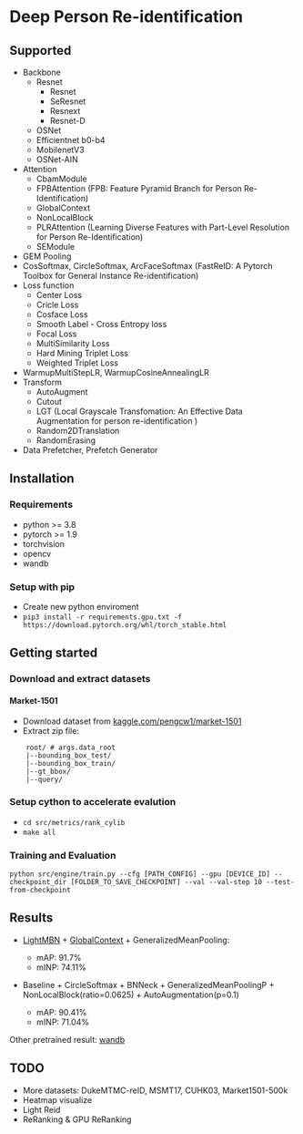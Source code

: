 # Deep Person Re-identification

## Supported

- Backbone
  - Resnet
    - Resnet
    - SeResnet
    - Resnext
    - Resnet-D
  - OSNet
  - Efficientnet b0-b4
  - MobilenetV3
  - OSNet-AIN
- Attention
  - CbamModule
  - FPBAttention (FPB: Feature Pyramid Branch for Person Re-Identification)
  - GlobalContext
  - NonLocalBlock
  - PLRAttention (Learning Diverse Features with Part-Level Resolution for Person Re-Identification)
  - SEModule
- GEM Pooling
- CosSoftmax, CircleSoftmax, ArcFaceSoftmax (FastReID: A Pytorch Toolbox for General Instance Re-identification)
- Loss function
  - Center Loss
  - Cricle Loss
  - Cosface Loss
  - Smooth Label - Cross Entropy loss
  - Focal Loss
  - MultiSimilarity Loss
  - Hard Mining Triplet Loss
  - Weighted Triplet Loss
- WarmupMultiStepLR, WarmupCosineAnnealingLR
- Transform
  - AutoAugment
  - Cutout
  - LGT (Local Grayscale Transfomation: An Effective Data Augmentation for person re-identification
    )
  - Random2DTranslation
  - RandomErasing
- Data Prefetcher, Prefetch Generator

## Installation

### Requirements

- python >= 3.8
- pytorch >= 1.9
- torchvision
- opencv
- wandb

### Setup with pip

- Create new python enviroment
- `pip3 install -r requirements.gpu.txt -f https://download.pytorch.org/whl/torch_stable.html`

## Getting started

### Download and extract datasets

#### Market-1501

- Download dataset from [kaggle.com/pengcw1/market-1501](https://www.kaggle.com/pengcw1/market-1501/data)
- Extract zip file:

```
    root/ # args.data_root
    |--bounding_box_test/
    |--bounding_box_train/
    |--gt_bbox/
    |--query/
```

### Setup cython to accelerate evalution

- `cd src/metrics/rank_cylib`
- `make all`

### Training and Evaluation

```
python src/engine/train.py --cfg [PATH_CONFIG] --gpu [DEVICE_ID] --checkpoint_dir [FOLDER_TO_SAVE_CHECKPOINT] --val --val-step 10 --test-from-checkpoint
```

## Results

- [LightMBN](https://github.com/jixunbo/LightMBN) + [GlobalContext](https://arxiv.org/pdf/2012.13375v1.pdf) + GeneralizedMeanPooling:

  - mAP: 91.7%
  - mINP: 74.11%

- Baseline + CircleSoftmax + BNNeck + GeneralizedMeanPoolingP + NonLocalBlock(ratio=0.0625) + AutoAugmentation(p=0.1)

  - mAP: 90.41%
  - mINP: 71.04%

Other pretrained result: [wandb](https://wandb.ai/hiennguyen9874/rep-reid-v2)

## TODO

- More datasets: DukeMTMC-reID, MSMT17, CUHK03, Market1501-500k
- Heatmap visualize
- Light Reid
- ReRanking & GPU ReRanking
